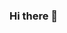 ### Hi there 👋

<!--
**CannonStealth/CannonStealth** is a ✨ _special_ ✨ repository because its `README.md` (this file) appears on your GitHub profile.

<img src = "https://github-readme-stats.vercel.app/api?username=YOURUSERNAME&&show_icons=true&title_color=ffffff&icon_color=f56ede&text_color=daf7dc&bg_color=151515">
